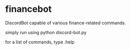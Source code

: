 # financebot
DiscordBot capable of various finance-related commands.

simply run using python discord-bot.py

for a list of commands, type .help
